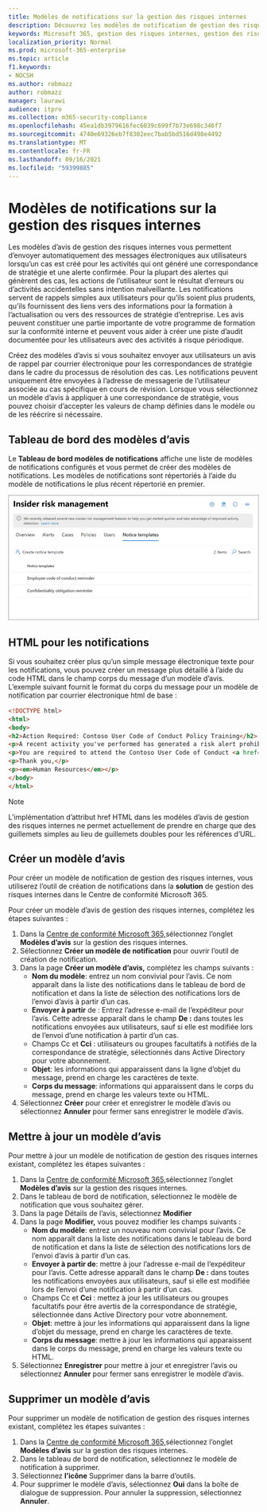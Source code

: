 ```yaml
---
title: Modèles de notifications sur la gestion des risques internes
description: Découvrez les modèles de notification de gestion des risques internes dans Microsoft 365
keywords: Microsoft 365, gestion des risques internes, gestion des risques, conformité
localization_priority: Normal
ms.prod: microsoft-365-enterprise
ms.topic: article
f1.keywords:
- NOCSH
ms.author: robmazz
author: robmazz
manager: laurawi
audience: itpro
ms.collection: m365-security-compliance
ms.openlocfilehash: 45ea1db3979616fec6039c699f7b73e698c346f7
ms.sourcegitcommit: 4740e69326eb7f8302eec7bab5bd516d498e4492
ms.translationtype: MT
ms.contentlocale: fr-FR
ms.lasthandoff: 09/16/2021
ms.locfileid: "59399885"
---
```

# <a name="insider-risk-management-notice-templates"></a>Modèles de notifications sur la gestion des risques internes

Les modèles d’avis de gestion des risques internes vous permettent d’envoyer automatiquement des messages électroniques aux utilisateurs lorsqu’un cas est créé pour les activités qui ont généré une correspondance de stratégie et une alerte confirmée. Pour la plupart des alertes qui génèrent des cas, les actions de l’utilisateur sont le résultat d’erreurs ou d’activités accidentelles sans intention malveillante. Les notifications servent de rappels simples aux utilisateurs pour qu’ils soient plus prudents, qu’ils fournissent des liens vers des informations pour la formation à l’actualisation ou vers des ressources de stratégie d’entreprise. Les avis peuvent constituer une partie importante de votre programme de formation sur la conformité interne et peuvent vous aider à créer une piste d’audit documentée pour les utilisateurs avec des activités à risque périodique.

Créez des modèles d’avis si vous souhaitez envoyer aux utilisateurs un avis de rappel par courrier électronique pour les correspondances de stratégie dans le cadre du processus de résolution des cas. Les notifications peuvent uniquement être envoyées à l’adresse de messagerie de l’utilisateur associée au cas spécifique en cours de révision. Lorsque vous sélectionnez un modèle d’avis à appliquer à une correspondance de stratégie, vous pouvez choisir d’accepter les valeurs de champ définies dans le modèle ou de les réécrire si nécessaire.

## <a name="notice-templates-dashboard"></a>Tableau de bord des modèles d’avis

Le **Tableau de bord modèles de notifications** affiche une liste de modèles de notifications configurés et vous permet de créer des modèles de notifications. Les modèles de notifications sont répertoriés à l’aide du modèle de notifications le plus récent répertorié en premier.

![Tableau de bord du modèle de notification de gestion des risques internes.](../media/insider-risk-notices-dashboard.png)

## <a name="html-for-notices"></a>HTML pour les notifications

Si vous souhaitez créer plus qu’un simple message électronique texte pour les notifications, vous pouvez créer un message plus détaillé à l’aide du code HTML dans le champ corps du message d’un modèle d’avis. L’exemple suivant fournit le format du corps du message pour un modèle de notification par courrier électronique html de base :

```HTML
<!DOCTYPE html>
<html>
<body>
<h2>Action Required: Contoso User Code of Conduct Policy Training</h2>
<p>A recent activity you've performed has generated a risk alert prohibited by the Contoso User <a href='https://www.contoso.com'>Code of Conduct Policy</a>.</p>
<p>You are required to attend the Contoso User Code of Conduct <a href='https://www.contoso.com'>training</a> within the next 14 days. Please contact <a href='mailto:hr@contoso.com'>Human Resources</a> with any questions about this training request.</p>
<p>Thank you,</p>
<p><em>Human Resources</em></p>
</body>
</html>
```

> [!NOTE]
> L’implémentation d’attribut href HTML dans les modèles d’avis de gestion des risques internes ne permet actuellement de prendre en charge que des guillemets simples au lieu de guillemets doubles pour les références d’URL.

## <a name="create-a-new-notice-template"></a>Créer un modèle d’avis

Pour créer un modèle de notification de gestion des risques internes, vous utiliserez l’outil de création de notifications dans la **solution** de gestion des risques internes dans le Centre de conformité Microsoft 365.

Pour créer un modèle d’avis de gestion des risques internes, complétez les étapes suivantes :

1. Dans la [Centre de conformité Microsoft 365,](https://compliance.microsoft.com)sélectionnez l’onglet **Modèles d’avis** sur la gestion des risques internes. 
2. Sélectionnez **Créer un modèle de notification** pour ouvrir l’outil de création de notification.
3. Dans la page **Créer un modèle d’avis,** complétez les champs suivants :
    - **Nom du modèle**: entrez un nom convivial pour l’avis. Ce nom apparaît dans la liste des notifications dans le tableau de bord de notification et dans la liste de sélection des notifications lors de l’envoi d’avis à partir d’un cas.
    - **Envoyer à partir** de : Entrez l’adresse e-mail de l’expéditeur pour l’avis. Cette adresse apparaît dans le champ **De :** dans toutes les notifications envoyées aux utilisateurs, sauf si elle est modifiée lors de l’envoi d’une notification à partir d’un cas.
    - Champs Cc et **Cci** : utilisateurs ou groupes facultatifs à notifiés de la correspondance de stratégie, sélectionnés dans Active Directory pour votre abonnement.
    - **Objet**: les informations qui apparaissent dans la ligne d’objet du message, prend en charge les caractères de texte.
    - **Corps du message**: informations qui apparaissent dans le corps du message, prend en charge les valeurs texte ou HTML.
4. Sélectionnez **Créer** pour créer et enregistrer le modèle d’avis ou sélectionnez **Annuler** pour fermer sans enregistrer le modèle d’avis.

## <a name="update-a-notice-template"></a>Mettre à jour un modèle d’avis

Pour mettre à jour un modèle de notification de gestion des risques internes existant, complétez les étapes suivantes :

1. Dans la [Centre de conformité Microsoft 365,](https://compliance.microsoft.com)sélectionnez l’onglet **Modèles d’avis** sur la gestion des risques internes. 
2. Dans le tableau de bord de notification, sélectionnez le modèle de notification que vous souhaitez gérer.
3. Dans la page Détails de l’avis, sélectionnez **Modifier**
4. Dans la page **Modifier,** vous pouvez modifier les champs suivants :
    - **Nom du modèle**: entrez un nouveau nom convivial pour l’avis. Ce nom apparaît dans la liste des notifications dans le tableau de bord de notification et dans la liste de sélection des notifications lors de l’envoi d’avis à partir d’un cas.
    - **Envoyer à partir de**: mettre à jour l’adresse e-mail de l’expéditeur pour l’avis. Cette adresse apparaît dans le champ **De :** dans toutes les notifications envoyées aux utilisateurs, sauf si elle est modifiée lors de l’envoi d’une notification à partir d’un cas.
    - Champs Cc et **Cci** : mettez à jour les utilisateurs ou groupes facultatifs pour être avertis de la correspondance de stratégie, sélectionnée dans Active Directory pour votre abonnement.
    - **Objet**: mettre à jour les informations qui apparaissent dans la ligne d’objet du message, prend en charge les caractères de texte.
    - **Corps du message**: mettre à jour les informations qui apparaissent dans le corps du message, prend en charge les valeurs texte ou HTML.
5. Sélectionnez **Enregistrer** pour mettre à jour et enregistrer l’avis ou sélectionnez **Annuler** pour fermer sans enregistrer le modèle d’avis.

## <a name="delete-a-notice-template"></a>Supprimer un modèle d’avis

Pour supprimer un modèle de notification de gestion des risques internes existant, complétez les étapes suivantes :

1. Dans la [Centre de conformité Microsoft 365,](https://compliance.microsoft.com)sélectionnez l’onglet **Modèles d’avis** sur la gestion des risques internes. 
2. Dans le tableau de bord de notification, sélectionnez le modèle de notification à supprimer.
3. Sélectionnez **l’icône** Supprimer dans la barre d’outils.
4. Pour supprimer le modèle d’avis, sélectionnez **Oui** dans la boîte de dialogue de suppression. Pour annuler la suppression, sélectionnez **Annuler**.
